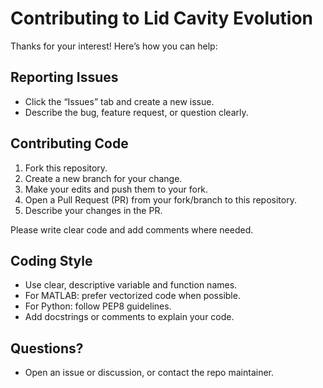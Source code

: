 # Contributing to Lid Cavity Evolution

Thanks for your interest! Here’s how you can help:

## Reporting Issues

- Click the “Issues” tab and create a new issue.
- Describe the bug, feature request, or question clearly.

## Contributing Code

1. Fork this repository.
2. Create a new branch for your change.
3. Make your edits and push them to your fork.
4. Open a Pull Request (PR) from your fork/branch to this repository.
5. Describe your changes in the PR.

Please write clear code and add comments where needed.

## Coding Style

- Use clear, descriptive variable and function names.
- For MATLAB: prefer vectorized code when possible.
- For Python: follow PEP8 guidelines.
- Add docstrings or comments to explain your code.

## Questions?

- Open an issue or discussion, or contact the repo maintainer.
